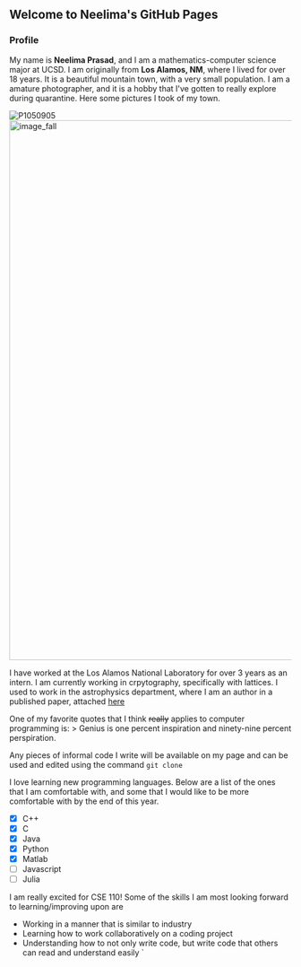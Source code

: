 ## Welcome to Neelima's GitHub Pages



### Profile

My name is **Neelima Prasad**, and I am a mathematics-computer science major at UCSD. 
I am originally from **Los Alamos, NM**, where I lived for over 18 years. It is a beautiful mountain town, with a very small population. I am a amature photographer, and it is a hobby that I've gotten to really explore during quarantine. Here some pictures I took of my town. 


![P1050905](https://user-images.githubusercontent.com/50184924/103735007-5a1fcc00-4faa-11eb-9766-f7a092cb9e0b.jpg)
<img width="963" alt="image_fall" src="https://user-images.githubusercontent.com/50184924/103735256-e29e6c80-4faa-11eb-8645-ca78eb2979f6.png">


I have worked at the Los Alamos National Laboratory for over 3 years as an intern. I am currently working in crpytography, specifically with lattices. I used to work in the astrophysics department, where I am an author in a published paper, attached [here](https://academic.oup.com/mnras/article/485/1/203/5315803/)

One of my favorite quotes that I think ~~really~~ applies to computer programming is: > Genius is one percent inspiration and ninety-nine percent perspiration.

Any pieces of informal code I write will be available on my page and can be used and edited using the command `git clone`

I love learning new programming languages. Below are a list of the ones that I am comfortable with, and some that I would like to be more comfortable with by the end of this year. 

- [x] C++
- [x] C
- [x] Java
- [x] Python
- [x] Matlab
- [ ] Javascript
- [ ] Julia

I am really excited for CSE 110! Some of the skills I am most looking forward to learning/improving upon are
- Working in a manner that is similar to industry
- Learning how to work collaboratively on a coding project 
- Understanding how to not only write code, but write code that others can read and understand easily
`
